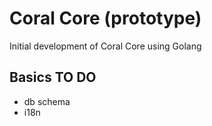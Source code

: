 # Coral Core (prototype)

Initial development of Coral Core using Golang


## Basics TO DO

* db schema
* i18n
